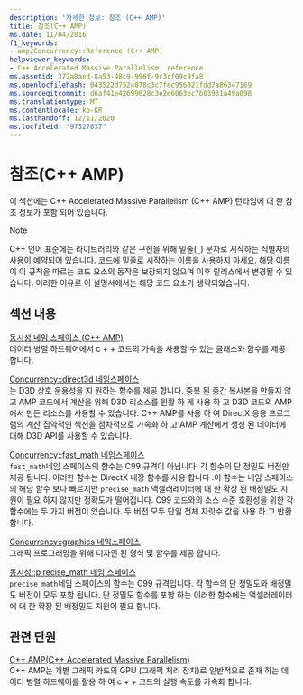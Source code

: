 ```yaml
---
description: '자세한 정보: 참조 (C++ AMP)'
title: 참조(C++ AMP)
ms.date: 11/04/2016
f1_keywords:
- amp/Concurrency::Reference (C++ AMP)
helpviewer_keywords:
- C++ Accelerated Massive Parallelism, reference
ms.assetid: 372a8aed-8a53-48c9-996f-9c3cf09c9fa8
ms.openlocfilehash: 043522d7524078c3c7fec956021fdd7a86347169
ms.sourcegitcommit: d6af41e42699628c3e2e6063ec7b03931a49a098
ms.translationtype: MT
ms.contentlocale: ko-KR
ms.lasthandoff: 12/11/2020
ms.locfileid: "97327637"
---
```

# <a name="reference-c-amp"></a>참조(C++ AMP)

이 섹션에는 C++ Accelerated Massive Parallelism (C++ AMP) 런타임에 대 한 참조 정보가 포함 되어 있습니다.

> [!NOTE]
> C++ 언어 표준에는 라이브러리와 같은 구현을 위해 밑줄(`_`) 문자로 시작하는 식별자의 사용이 예약되어 있습니다. 코드에 밑줄로 시작하는 이름을 사용하지 마세요. 해당 이름이 이 규칙을 따르는 코드 요소의 동작은 보장되지 않으며 이후 릴리스에서 변경될 수 있습니다. 이러한 이유로 이 설명서에서는 해당 코드 요소가 생략되었습니다.

## <a name="in-this-section"></a>섹션 내용

[동시성 네임 스페이스 (C++ AMP)](concurrency-namespace-cpp-amp.md)<br/>
데이터 병렬 하드웨어에서 c + + 코드의 가속을 사용할 수 있는 클래스와 함수를 제공 합니다.

[Concurrency::direct3d 네임스페이스](concurrency-direct3d-namespace.md)<br/>
는 D3D 상호 운용성을 지 원하는 함수를 제공 합니다. 중복 된 중간 복사본을 만들지 않고 AMP 코드에서 계산을 위해 D3D 리소스를 원활 하 게 사용 하 고 D3D 코드의 AMP에서 만든 리소스를 사용할 수 있습니다. C++ AMP를 사용 하 여 DirectX 응용 프로그램의 계산 집약적인 섹션을 점차적으로 가속화 하 고 AMP 계산에서 생성 된 데이터에 대해 D3D API를 사용할 수 있습니다.

[Concurrency::fast_math 네임스페이스](concurrency-fast-math-namespace.md)<br/>
`fast_math`네임 스페이스의 함수는 C99 규격이 아닙니다. 각 함수의 단 정밀도 버전만 제공 됩니다. 이러한 함수는 DirectX 내장 함수를 사용 합니다 .이 함수는 네임 스페이스의 해당 함수 보다 빠르지만 `precise_math` 액셀러레이터에 대 한 확장 된 배정밀도 지원이 필요 하지 않지만 정확도가 떨어집니다. C99 코드와의 소스 수준 호환성을 위한 각 함수에는 두 가지 버전이 있습니다. 두 버전 모두 단일 전체 자릿수 값을 사용 하 고 반환 합니다.

[Concurrency::graphics 네임스페이스](concurrency-graphics-namespace.md)<br/>
그래픽 프로그래밍을 위해 디자인 된 형식 및 함수를 제공 합니다.

[동시성::p recise_math 네임 스페이스](concurrency-precise-math-namespace.md)<br/>
`precise_math`네임 스페이스의 함수는 C99 규격입니다. 각 함수의 단 정밀도와 배정밀도 버전이 모두 포함 됩니다. 단 정밀도 함수를 포함 하는 이러한 함수에는 액셀러레이터에 대 한 확장 된 배정밀도 지원이 필요 합니다.

## <a name="related-sections"></a>관련 단원

[C++ AMP(C++ Accelerated Massive Parallelism)](../../../parallel/amp/cpp-amp-cpp-accelerated-massive-parallelism.md)<br/>
C++ AMP는 개별 그래픽 카드의 GPU (그래픽 처리 장치)로 일반적으로 존재 하는 데이터 병렬 하드웨어를 활용 하 여 c + + 코드의 실행 속도를 가속화 합니다.
